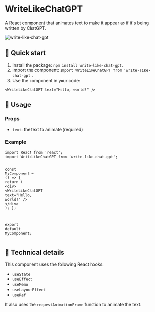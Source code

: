 <div class="markdown prose w-full break-words dark:prose-invert dark"><h1>WriteLikeChatGPT</h1><p>A React component that animates text to make it appear as if it's being written by ChatGPT.</p>
<p align="center"> 

![write-like-chat-gpt](https://user-images.githubusercontent.com/33762342/223132543-cbc03c74-c4d5-4e26-a51b-24e00e3741cc.gif)

</p>
<h2>🚀 Quick start</h2><ol><li>Install the package: <code>npm install write-like-chat-gpt</code>.</li><li>Import the component: <code>import WriteLikeChatGPT from 'write-like-chat-gpt'</code>.</li><li>Use the component in your code:</li></ol><pre><div class="bg-black mb-4 rounded-md"><div class="p-4 overflow-y-auto"><code class="!whitespace-pre hljs language-jsx">&lt;<span class="hljs-title class_">WriteLikeChatGPT</span> text=<span class="hljs-string">"Hello, world!"</span> /&gt;
</code></div></div></pre><h2>📝 Usage</h2><h3>Props</h3><ul><li><code>text</code>: the text to animate (required)</li></ul><h3>Example</h3><pre><div class="bg-black mb-4 rounded-md"><div class="p-4 overflow-y-auto"><code class="!whitespace-pre hljs language-jsx"><span class="hljs-keyword">import</span> <span class="hljs-title class_">React</span> <span class="hljs-keyword">from</span> <span class="hljs-string">'react'</span>;
<span class="hljs-keyword">import</span> <span class="hljs-title class_">WriteLikeChatGPT</span> <span class="hljs-keyword">from</span> <span class="hljs-string">'write-like-chat-gpt'</span>;

<span class="hljs-keyword">const</span> <span class="hljs-title function_">MyComponent</span> = (<span class="hljs-params"></span>) =&gt; {
<span class="hljs-keyword">return</span> (
<span class="xml"><span class="hljs-tag">&lt;<span class="hljs-name">div</span>&gt;</span>
<span class="hljs-tag">&lt;<span class="hljs-name">WriteLikeChatGPT</span> <span class="hljs-attr">text</span>=<span class="hljs-string">"Hello, world!"</span> /&gt;</span>
<span class="hljs-tag">&lt;/<span class="hljs-name">div</span>&gt;</span></span>
);
};

<span class="hljs-keyword">export</span> <span class="hljs-keyword">default</span> <span class="hljs-title class_">MyComponent</span>;
</code></div></div></pre><h2>🤖 Technical details</h2><p>This component uses the following React hooks:</p><ul><li><code>useState</code></li><li><code>useEffect</code></li><li><code>useMemo</code></li><li><code>useLayoutEffect</code></li><li><code>useRef</code></li></ul><p>It also uses the <code>requestAnimationFrame</code> function to animate the text.</p></div>
